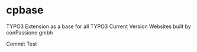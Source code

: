# cpbase
TYPO3 Extension as a base for all TYPO3 Current Version Websites built by conPassione gmbh

Commit Test
